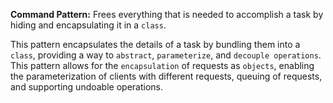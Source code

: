 **Command Pattern:** Frees everything that is needed to accomplish a task by hiding and encapsulating it in a `class`.

This pattern encapsulates the details of a task by bundling them into a `class`, providing a way to `abstract`, `parameterize`, and `decouple operations`. This pattern allows for the `encapsulation` of requests as `objects`, enabling the parameterization of clients with different requests, queuing of requests, and supporting undoable operations.